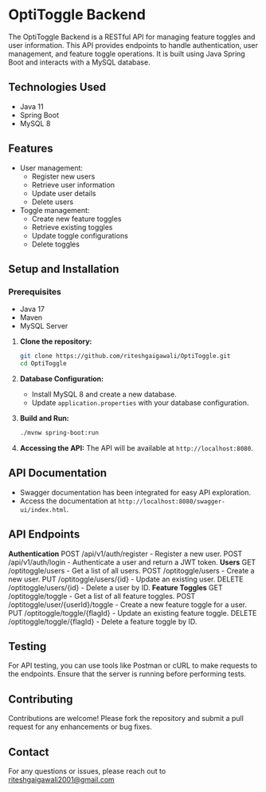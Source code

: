 # OptiToggle Backend

The OptiToggle Backend is a RESTful API for managing feature toggles and user information. This API provides endpoints to handle authentication, user management, and feature toggle operations. It is built using Java Spring Boot and interacts with a MySQL database.

## Technologies Used

- Java 11
- Spring Boot
- MySQL 8

## Features

- User management:
  - Register new users
  - Retrieve user information
  - Update user details
  - Delete users
- Toggle management:
  - Create new feature toggles
  - Retrieve existing toggles
  - Update toggle configurations
  - Delete toggles

## Setup and Installation

### Prerequisites

- Java 17
- Maven
- MySQL Server
  
1. **Clone the repository:**
   ```bash
   git clone https://github.com/riteshgaigawali/OptiToggle.git
   cd OptiToggle
   ```

2. **Database Configuration:**
   - Install MySQL 8 and create a new database.
   - Update `application.properties` with your database configuration.

3. **Build and Run:**
   ```bash
   ./mvnw spring-boot:run
   ```

4. **Accessing the API:**
   The API will be available at `http://localhost:8080`.

## API Documentation

- Swagger documentation has been integrated for easy API exploration.
- Access the documentation at `http://localhost:8080/swagger-ui/index.html`.

## API Endpoints

**Authentication**
POST /api/v1/auth/register - Register a new user.
POST /api/v1/auth/login - Authenticate a user and return a JWT token.
**Users**
GET /optitoggle/users - Get a list of all users.
POST /optitoggle/users - Create a new user.
PUT /optitoggle/users/{id} - Update an existing user.
DELETE /optitoggle/users/{id} - Delete a user by ID.
**Feature Toggles**
GET /optitoggle/toggle - Get a list of all feature toggles.
POST /optitoggle/user/{userId}/toggle - Create a new feature toggle for a user.
PUT /optitoggle/toggle/{flagId} - Update an existing feature toggle.
DELETE /optitoggle/toggle/{flagId} - Delete a feature toggle by ID.

## Testing
For API testing, you can use tools like Postman or cURL to make requests to the endpoints. Ensure that the server is running before performing tests.

## Contributing

Contributions are welcome! Please fork the repository and submit a pull request for any enhancements or bug fixes.

## Contact
For any questions or issues, please reach out to riteshgaigawali2001@gmail.com
